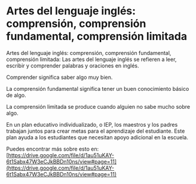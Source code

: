 # Artes del lenguaje inglés: comprensión, comprensión fundamental, comprensión limitada
Artes del lenguaje inglés: comprensión, comprensión fundamental, comprensión limitada: Las artes del lenguaje inglés se refieren a leer, escribir y comprender palabras y oraciones en inglés.

Comprender significa saber algo muy bien.

La comprensión fundamental significa tener un buen conocimiento básico de algo.

La comprensión limitada se produce cuando alguien no sabe mucho sobre algo.

En un plan educativo individualizado, o IEP, los maestros y los padres trabajan juntos para crear metas para el aprendizaje del estudiante. Este plan ayuda a los estudiantes que necesitan apoyo adicional en la escuela.

Puedes encontrar más sobre esto en: [https://drive.google.com/file/d/1au51uKAY-6t1Sabx47W3eCJkBBDn10ns/view#page=11](https://drive.google.com/file/d/1au51uKAY-6t1Sabx47W3eCJkBBDn10ns/view#page=11)
